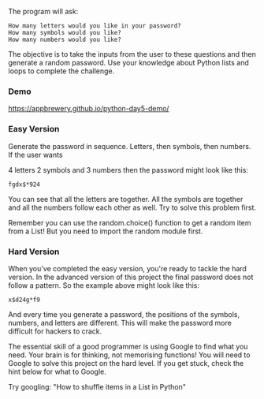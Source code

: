 The program will ask:
```
How many letters would you like in your password?
How many symbols would you like?
How many numbers would you like?
```
The objective is to take the inputs from the user to these questions and then generate a random password. Use your knowledge about Python lists and loops to complete the challenge.

### Demo
https://appbrewery.github.io/python-day5-demo/

### Easy Version
Generate the password in sequence. Letters, then symbols, then numbers. If the user wants

4 letters
2 symbols and
3 numbers
then the password might look like this:

`fgdx$*924`

You can see that all the letters are together. All the symbols are together and all the numbers follow each other as well. Try to solve this problem first.

<div class="hint">
  Remember you can use the random.choice() function to get a random item from a List! But you need to import the random module first.
</div>


### Hard Version
When you've completed the easy version, you're ready to tackle the hard version. In the advanced version of this project the final password does not follow a pattern. So the example above might look like this:

`x$d24g*f9`

And every time you generate a password, the positions of the symbols, numbers, and letters are different. This will make the password more difficult for hackers to crack.

The essential skill of a good programmer is using Google to find what you need. Your brain is for thinking, not memorising functions! You will need to Google to solve this project on the hard level. If you get stuck, check the hint below for what to Google.

<div class="hint">
  Try googling: "How to shuffle items in a List in Python"
</div>
